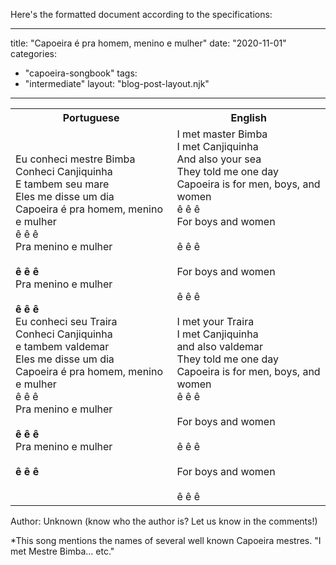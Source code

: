 Here's the formatted document according to the specifications:

---
title: "Capoeira é pra homem, menino e mulher"
date: "2020-11-01"
categories: 
  - "capoeira-songbook"
tags: 
  - "intermediate"
layout: "blog-post-layout.njk"
---

<table class="capoeira-table">
    <tr class="header-row">
        <th>Portuguese</th>
        <th>English</th>
    </tr>
    <tr>
        <td>Eu conheci mestre Bimba<br>
        Conheci Canjiquinha<br>
        E tambem seu mare<br>
        Eles me disse um dia<br>
        Capoeira é pra homem, menino e mulher<br>
        ê ê ê<br>
        Pra menino e mulher<br>
        <br>
        <strong>ê ê ê</strong><br>
        Pra menino e mulher<br>
        <br>
        <strong>ê ê ê</strong><br>
        Eu conheci seu Traira<br>
        Conheci Canjiquinha<br>
        e tambem valdemar<br>
        Eles me disse um dia<br>
        Capoeira é pra homem, menino e mulher<br>
        ê ê ê<br>
        Pra menino e mulher<br>
        <br>
        <strong>ê ê ê</strong><br>
        Pra menino e mulher<br>
        <br>
        <strong>ê ê ê</strong></td>
        <td>I met master Bimba<br>
        I met Canjiquinha<br>
        And also your sea<br>
        They told me one day<br>
        Capoeira is for men, boys, and women<br>
        ê ê ê<br>
        For boys and women<br>
        <br>
        ê ê ê<br>
        <br>
        For boys and women<br>
        <br>
        ê ê ê<br>
        <br>
        I met your Traira<br>
        I met Canjiquinha<br>
        and also valdemar<br>
        They told me one day<br>
        Capoeira is for men, boys, and women<br>
        ê ê ê<br>
        <br>
        For boys and women<br>
        <br>
        ê ê ê<br>
        <br>
        For boys and women<br>
        <br>
        ê ê ê</td>
    </tr>
</table>

<figcaption>

Author: Unknown (know who the author is? Let us know in the comments!)

</figcaption>

\*This song mentions the names of several well known Capoeira mestres. "I met Mestre Bimba... etc."